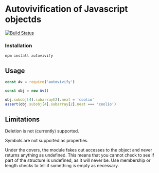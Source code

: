 # Autovivification of Javascript objectds

[![Build Status](https://travis-ci.org/allenluce/node-autovivify.svg?branch=master)](https://travis-ci.org/allenluce/node-autovivify)

### Installation

    npm install autovivify

## Usage

```javascript
const Av = require('autovivify')

const obj = new Av()

obj.subobj[4].subarray[2].neat = 'coolio'
assert(obj.subobj[4].subarray[2].neat === 'coolio')

```

## Limitations

Deletion is not (currently) supported.

Symbols are not supported as properties.

Under the covers, the module fakes out accesses to the object and
never returns anything as undefined.  This means that you cannot check
to see if part of the structure is undefined, as it will never be.
Use membership or length checks to tell if something is empty as
necessary.
